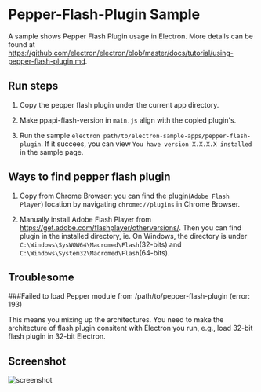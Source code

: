 # Pepper-Flash-Plugin Sample

A sample shows Pepper Flash Plugin usage in Electron. More details can be found
at https://github.com/electron/electron/blob/master/docs/tutorial/using-pepper-flash-plugin.md.

## Run steps

1. Copy the pepper flash plugin under the current app directory.

2. Make ppapi-flash-version in `main.js` align with the copied plugin's.

3. Run the sample `electron path/to/electron-sample-apps/pepper-flash-plugin`.
If it succees, you can view `You have version X.X.X.X installed` in the sample page.

## Ways to find pepper flash plugin

1. Copy from Chrome Browser: you can find the plugin(`Adobe Flash Player`) location
by navigating `chrome://plugins` in Chrome Browser.

2. Manually install Adobe Flash Player from https://get.adobe.com/flashplayer/otherversions/.
Then you can find plugin in the installed directory, ie. On Windows, the directory
is under `C:\Windows\SysWOW64\Macromed\Flash`(32-bits) and `C:\Windows\System32\Macromed\Flash`(64-bits).

## Troublesome

###Failed to load Pepper module from /path/to/pepper-flash-plugin (error: 193)

This means you mixing up the architectures. You need to make the architecture
of flash plugin consitent with Electron you run, e.g., load 32-bit flash plugin
in 32-bit Electron.

## Screenshot

![screenshot](/pepper-flash-plugin/screenshot/screenshot.png)
